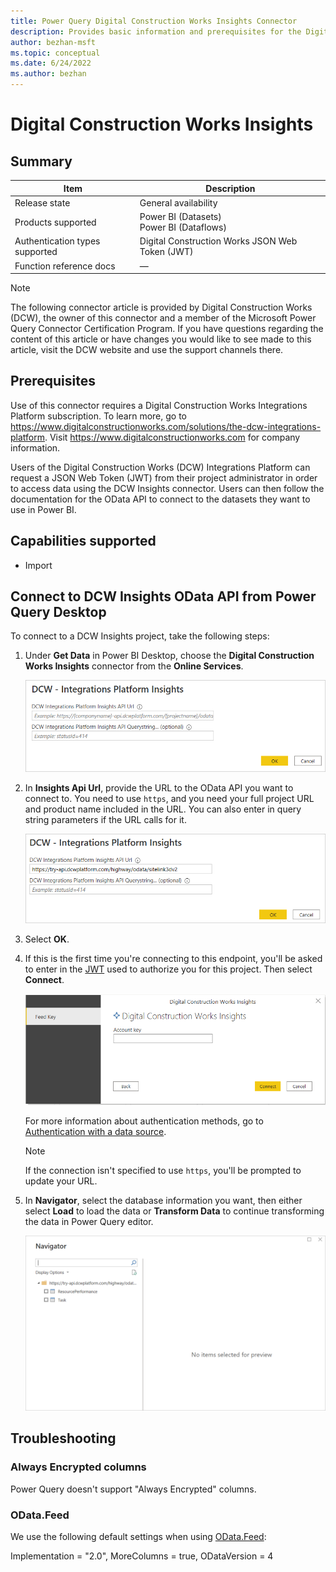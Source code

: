 ```yaml
---
title: Power Query Digital Construction Works Insights Connector
description: Provides basic information and prerequisites for the Digital Construction Works Insights connector, descriptions of the optional input parameters, and discusses limitations and issues you might encounter.
author: bezhan-msft
ms.topic: conceptual
ms.date: 6/24/2022
ms.author: bezhan
---
```


# Digital Construction Works Insights

## Summary

| Item | Description |
| ------- | ------------|
| Release state | General availability |
| Products supported | Power BI (Datasets)<br/>Power BI (Dataflows) |
| Authentication types supported| Digital Construction Works JSON Web Token (JWT) |
| Function reference docs | &mdash; |

> [!NOTE]
> The following connector article is provided by Digital Construction Works (DCW), the owner of this connector and a member of the Microsoft Power Query Connector Certification Program. If you have questions regarding the content of this article or have changes you would like to see made to this article, visit the DCW website and use the support channels there.

## Prerequisites

Use of this connector requires a Digital Construction Works Integrations Platform subscription. To learn more, go to https://www.digitalconstructionworks.com/solutions/the-dcw-integrations-platform. Visit https://www.digitalconstructionworks.com for company information.

Users of the Digital Construction Works (DCW) Integrations Platform can request a JSON Web Token (JWT) from their project administrator in order to access data using the DCW Insights connector. Users can then follow the documentation for the OData API to connect to the datasets they want to use in Power BI.

## Capabilities supported

* Import

## Connect to DCW Insights OData API from Power Query Desktop

To connect to a DCW Insights project, take the following steps:

1. Under **Get Data** in Power BI Desktop, choose the **Digital Construction Works Insights** connector from the **Online Services**.

    ![Image with DCW Integrations Platform Insights dialog box before the API URL is entered.](./media/dcw-insights-connector/step1.png)

2. In **Insights Api Url**, provide the URL to the OData API you want to connect to. You need to use `https`, and you need your full project URL and product name included in the URL. You can also enter in query string parameters if the URL calls for it.

   ![Image with DCW Integrations Platform Insights dialog box with an API URL entered.](./media/dcw-insights-connector/step2.png)

3. Select **OK**.

4. If this is the first time you're connecting to this endpoint, you'll be asked to enter in the [JWT](#prerequisites) used to authorize you for this project. Then select **Connect**.

   ![Image of DCW Insights JWT authentication dialog with blank Account key in which to enter the JWT.](./media/dcw-insights-connector/step3.png)

   For more information about authentication methods, go to [Authentication with a data source](../connectorauthentication.md).

   >[!Note]
   >  If the connection isn't specified to use `https`, you'll be prompted to update your URL.

5. In **Navigator**, select the database information you want, then either select **Load** to load the data or **Transform Data** to continue transforming the data in Power Query editor.

   ![Power Query Desktop Navigator showing specific product data.](./media/dcw-insights-connector/step4.png)

## Troubleshooting

### Always Encrypted columns

Power Query doesn't support "Always Encrypted" columns.

### OData.Feed

We use the following default settings when using [OData.Feed](odata-feed.md):

Implementation = "2.0", MoreColumns = true, ODataVersion = 4
